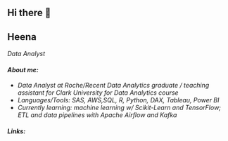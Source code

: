## Hi there 👋
## Heena

<p><em>Data Analyst


#### About me:
- Data Analyst at Roche/Recent Data Analytics graduate / teaching assistant for Clark University for Data Analytics course
- Languages/Tools: SAS, AWS,SQL, R, Python, DAX, Tableau, Power BI
- Currently learning: machine learning w/ Scikit-Learn and TensorFlow; ETL and data pipelines with Apache Airflow and Kafka


#### Links:
<!---
- <a https://github.com/HeenaBegum/Python-Projects">Python Projects </a>
- <a href="https://github.com/HeenaBegum/Google-Data-analytics-Bella-Beat-case-study">Google Data Analytics Certification Project </a>
- <a href="https://public.tableau.com/app/profile/heena.begum4134/vizzes">Data Visualizations</a>



<!--
**HeenaBegum/Heenabegum** is a ✨ _special_ ✨ repository because its `README.md` (this file) appears on your GitHub profile.

Here are some ideas to get you started:

- 🔭 I’m currently working on ...
- 🌱 I’m currently learning ...
- 👯 I’m looking to collaborate on ...
- 🤔 I’m looking for help with ...
- 💬 Ask me about ...
- 📫 How to reach me: ...
- 😄 Pronouns: ...
- ⚡ Fun fact: ...
-->

